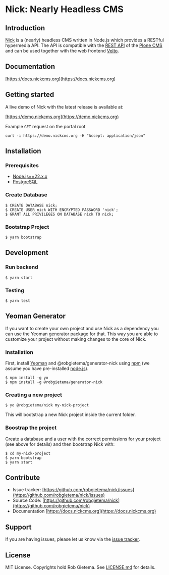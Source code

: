 # Nick: Nearly Headless CMS

## Introduction

[Nick](http://nickcms.org) is a (nearly) headless CMS written in Node.js which provides a RESTful hypermedia API. The API is compatible with the [REST API](https://plonerestapi.readthedocs.io/en/latest/) of the [Plone CMS](http://plone.org) and can be used together with the web frontend [Volto](https://voltocms.com/).

## Documentation

[https://docs.nickcms.org](https://docs.nickcms.org)

## Getting started

A live demo of Nick with the latest release is available at:

[https://demo.nickcms.org](https://demo.nickcms.org)

Example `GET` request on the portal root

    curl -i https://demo.nickcms.org -H "Accept: application/json"

## Installation

### Prerequisites

- [Node.js==22.x.x](https://nodejs.org/)
- [PostgreSQL](https://www.postgresql.org/)

### Create Database

    $ CREATE DATABASE nick;
    $ CREATE USER nick WITH ENCRYPTED PASSWORD 'nick';
    $ GRANT ALL PRIVILEGES ON DATABASE nick TO nick;

### Bootstrap Project

    $ yarn bootstrap

## Development

### Run backend

    $ yarn start

### Testing

    $ yarn test

## Yeoman Generator

If you want to create your own project and use Nick as a dependency you can use the Yeoman generator package for that. This way you are able to customize your project without making changes to the core of Nick.

### Installation

First, install [Yeoman](http://yeoman.io) and @robgietema/generator-nick using [npm](https://www.npmjs.com/) (we assume you have pre-installed [node.js](https://nodejs.org/)).

    $ npm install -g yo
    $ npm install -g @robgietema/generator-nick

### Creating a new project

    $ yo @robgietema/nick my-nick-project

This will bootstrap a new Nick project inside the current folder.

### Boostrap the project

Create a database and a user with the correct permissions for your project (see above for details) and then bootstrap Nick with:

    $ cd my-nick-project
    $ yarn bootstrap
    $ yarn start

## Contribute

- Issue tracker: [https://github.com/robgietema/nick/issues](https://github.com/robgietema/nick/issues)
- Source Code: [https://github.com/robgietema/nick](https://github.com/robgietema/nick)
- Documentation [https://docs.nickcms.org](https://docs.nickcms.org)

## Support

If you are having issues, please let us know via the [issue tracker](https://github.com/robgietema/nick/issues).

## License

MIT License. Copyrights hold Rob Gietema.
See [LICENSE.md](LICENSE.md) for details.
